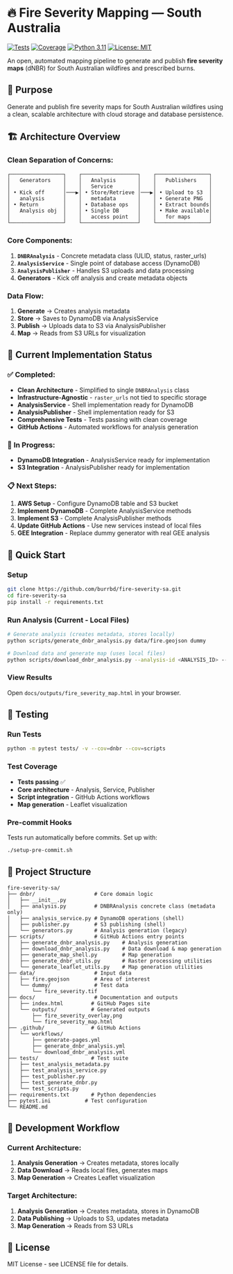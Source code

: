 # 🔥 Fire Severity Mapping — South Australia

[![Tests](https://github.com/burrbd/fire-severity-sa/workflows/Tests/badge.svg)](https://github.com/burrbd/fire-severity-sa/actions)
[![Coverage](https://codecov.io/gh/burrbd/fire-severity-sa/branch/main/graph/badge.svg)](https://codecov.io/gh/burrbd/fire-severity-sa)
[![Python 3.11](https://img.shields.io/badge/python-3.11-blue.svg)](https://www.python.org/downloads/)
[![License: MIT](https://img.shields.io/badge/License-MIT-yellow.svg)](https://opensource.org/licenses/MIT)

An open, automated mapping pipeline to generate and publish **fire severity maps** (dNBR) for South Australian wildfires and prescribed burns.

## 🎯 Purpose

Generate and publish fire severity maps for South Australian wildfires using a clean, scalable architecture with cloud storage and database persistence.

## 🏗️ Architecture Overview

### **Clean Separation of Concerns:**

```
┌─────────────────┐    ┌──────────────────┐    ┌─────────────────┐
│   Generators    │    │   Analysis       │    │   Publishers    │
│                 │    │   Service        │    │                 │
│ • Kick off      │───▶│ • Store/Retrieve │───▶│ • Upload to S3  │
│   analysis      │    │   metadata       │    │ • Generate PNG  │
│ • Return        │    │ • Database ops   │    │ • Extract bounds│
│   Analysis obj  │    │ • Single DB      │    │ • Make available│
│                 │    │   access point   │    │   for maps      │
└─────────────────┘    └──────────────────┘    └─────────────────┘
```

### **Core Components:**

1. **`DNBRAnalysis`** - Concrete metadata class (ULID, status, raster_urls)
2. **`AnalysisService`** - Single point of database access (DynamoDB)
3. **`AnalysisPublisher`** - Handles S3 uploads and data processing
4. **Generators** - Kick off analysis and create metadata objects

### **Data Flow:**
1. **Generate** → Creates analysis metadata
2. **Store** → Saves to DynamoDB via AnalysisService
3. **Publish** → Uploads data to S3 via AnalysisPublisher
4. **Map** → Reads from S3 URLs for visualization

## 📍 Current Implementation Status

### ✅ **Completed:**
- **Clean Architecture** - Simplified to single `DNBRAnalysis` class
- **Infrastructure-Agnostic** - `raster_urls` not tied to specific storage
- **AnalysisService** - Shell implementation ready for DynamoDB
- **AnalysisPublisher** - Shell implementation ready for S3
- **Comprehensive Tests** - Tests passing with clean coverage
- **GitHub Actions** - Automated workflows for analysis generation

### 🔄 **In Progress:**
- **DynamoDB Integration** - AnalysisService ready for implementation
- **S3 Integration** - AnalysisPublisher ready for implementation

### 📋 **Next Steps:**
1. **AWS Setup** - Configure DynamoDB table and S3 bucket
2. **Implement DynamoDB** - Complete AnalysisService methods
3. **Implement S3** - Complete AnalysisPublisher methods
4. **Update GitHub Actions** - Use new services instead of local files
5. **GEE Integration** - Replace dummy generator with real GEE analysis

## 🚀 Quick Start

### Setup
```bash
git clone https://github.com/burrbd/fire-severity-sa.git
cd fire-severity-sa
pip install -r requirements.txt
```

### Run Analysis (Current - Local Files)
```bash
# Generate analysis (creates metadata, stores locally)
python scripts/generate_dnbr_analysis.py data/fire.geojson dummy

# Download data and generate map (uses local files)
python scripts/download_dnbr_analysis.py --analysis-id <ANALYSIS_ID> --generator-type dummy
```

### View Results
Open `docs/outputs/fire_severity_map.html` in your browser.

## 🧪 Testing

### Run Tests
```bash
python -m pytest tests/ -v --cov=dnbr --cov=scripts
```

### Test Coverage
- **Tests passing** ✅
- **Core architecture** - Analysis, Service, Publisher
- **Script integration** - GitHub Actions workflows
- **Map generation** - Leaflet visualization

### Pre-commit Hooks
Tests run automatically before commits. Set up with:
```bash
./setup-pre-commit.sh
```

## 📁 Project Structure

```
fire-severity-sa/
├── dnbr/                   # Core domain logic
│   ├── __init__.py
│   ├── analysis.py         # DNBRAnalysis concrete class (metadata only)
│   ├── analysis_service.py # DynamoDB operations (shell)
│   ├── publisher.py        # S3 publishing (shell)
│   └── generators.py       # Analysis generation (legacy)
├── scripts/                # GitHub Actions entry points
│   ├── generate_dnbr_analysis.py    # Analysis generation
│   ├── download_dnbr_analysis.py    # Data download & map generation
│   ├── generate_map_shell.py        # Map generation
│   ├── generate_dnbr_utils.py       # Raster processing utilities
│   └── generate_leaflet_utils.py    # Map generation utilities
├── data/                   # Input data
│   ├── fire.geojson        # Area of interest
│   └── dummy/              # Test data
│       └── fire_severity.tif
├── docs/                   # Documentation and outputs
│   ├── index.html         # GitHub Pages site
│   └── outputs/           # Generated outputs
│       ├── fire_severity_overlay.png
│       └── fire_severity_map.html
├── .github/               # GitHub Actions
│   └── workflows/
│       ├── generate-pages.yml
│       ├── generate_dnbr_analysis.yml
│       └── download_dnbr_analysis.yml
├── tests/                 # Test suite
│   ├── test_analysis_metadata.py
│   ├── test_analysis_service.py
│   ├── test_publisher.py
│   ├── test_generate_dnbr.py
│   └── test_scripts.py
├── requirements.txt       # Python dependencies
├── pytest.ini           # Test configuration
└── README.md
```

## 🔄 Development Workflow

### **Current Architecture:**
1. **Analysis Generation** → Creates metadata, stores locally
2. **Data Download** → Reads local files, generates maps
3. **Map Generation** → Creates Leaflet visualization

### **Target Architecture:**
1. **Analysis Generation** → Creates metadata, stores in DynamoDB
2. **Data Publishing** → Uploads to S3, updates metadata
3. **Map Generation** → Reads from S3 URLs



## 📝 License

MIT License - see LICENSE file for details.
